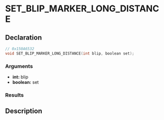 # SET_BLIP_MARKER_LONG_DISTANCE

## Declaration
```cpp
// 0x150A6532
void SET_BLIP_MARKER_LONG_DISTANCE(int blip, boolean set);
```

### Arguments
- **int:** blip
- **boolean:** set

### Results

## Description
